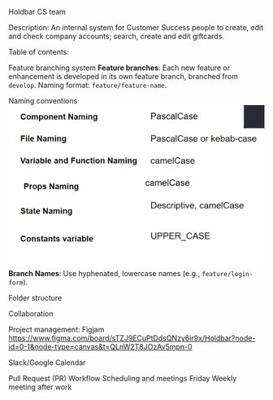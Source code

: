 Holdbar CS team

Description: An internal system for Customer Success people to create, edit and check company accounts; search, create and edit giftcards.

Table of contents: 

Feature branching system
**Feature branches**: Each new feature or enhancement is developed in its own feature branch, branched from `develop`. Naming format: `feature/feature-name`.

Naming conventions
![alt text](image.png)
**Branch Names**: Use hyphenated, lowercase names (e.g., `feature/login-form`).

Folder structure

Collaboration

Project management: Figjam https://www.figma.com/board/sTZJ9ECuPtDdsQNzy6ir9x/Holdbar?node-id=0-1&node-type=canvas&t=QLnW2T8JOzAv5mpn-0

Slack/Google Calendar

Pull Request (PR) Workflow
Scheduling and meetings
Friday Weekly meeting after work